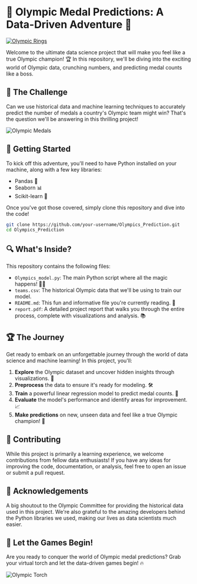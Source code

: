 # 🥇 Olympic Medal Predictions: A Data-Driven Adventure 🏅

[![Olympic Rings](https://upload.wikimedia.org/wikipedia/commons/thumb/5/5c/Olympic_rings_without_rims.svg/320px-Olympic_rings_without_rims.svg.png)](https://en.wikipedia.org/wiki/Olympic_symbols#Rings)

Welcome to the ultimate data science project that will make you feel like a true Olympic champion! 🏆 In this repository, we'll be diving into the exciting world of Olympic data, crunching numbers, and predicting medal counts like a boss.

## 🌟 The Challenge

Can we use historical data and machine learning techniques to accurately predict the number of medals a country's Olympic team might win? That's the question we'll be answering in this thrilling project!

![Olympic Medals](https://media.giphy.com/media/3o6Zt6KHxegBiNpNXO/giphy.gif)

## 🚀 Getting Started

To kick off this adventure, you'll need to have Python installed on your machine, along with a few key libraries:

- Pandas 🐼
- Seaborn 📊
- Scikit-learn 🧠

Once you've got those covered, simply clone this repository and dive into the code!

```bash
git clone https://github.com/your-username/Olympics_Prediction.git
cd Olympics_Prediction
```

## 🔍 What's Inside?

This repository contains the following files:

- `Olympics_model.py`: The main Python script where all the magic happens! 🧙‍♂️
- `teams.csv`: The historical Olympic data that we'll be using to train our model.
- `README.md`: This fun and informative file you're currently reading. 📖
- `report.pdf`: A detailed project report that walks you through the entire process, complete with visualizations and analysis. 📚

## 🏆 The Journey

Get ready to embark on an unforgettable journey through the world of data science and machine learning! In this project, you'll:

1. **Explore** the Olympic dataset and uncover hidden insights through visualizations. 🔎
2. **Preprocess** the data to ensure it's ready for modeling. 🛠️
3. **Train** a powerful linear regression model to predict medal counts. 🧠
4. **Evaluate** the model's performance and identify areas for improvement. 📈
5. **Make predictions** on new, unseen data and feel like a true Olympic champion! 🥇

## 🤝 Contributing

While this project is primarily a learning experience, we welcome contributions from fellow data enthusiasts! If you have any ideas for improving the code, documentation, or analysis, feel free to open an issue or submit a pull request.

## 🙏 Acknowledgements

A big shoutout to the Olympic Committee for providing the historical data used in this project. We're also grateful to the amazing developers behind the Python libraries we used, making our lives as data scientists much easier.

## 🎉 Let the Games Begin!

Are you ready to conquer the world of Olympic medal predictions? Grab your virtual torch and let the data-driven games begin! 🔥

![Olympic Torch](https://media.giphy.com/media/l0MYJJdtXzQSV5fYc/giphy.gif)
```

